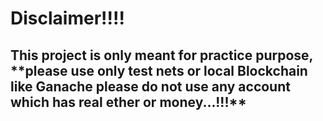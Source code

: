 <h1>Disclaimer!!!!</h1>

<h2>This project is only meant for practice purpose, **please use only test nets or local Blockchain like Ganache please 
do not use any account which has real ether or money...!!!**</h2>